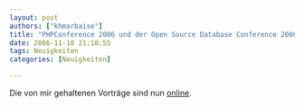 ```yaml
---
layout: post
authors: ["khmarbaise"]
title: "PHPConference 2006 und der Open Source Database Conference 2006"
date: 2006-11-10 21:18:55
tags: Neuigkeiten
categories: [Neuigkeiten]

---
```

Die von mir gehaltenen Vorträge sind nun <a href="http://www.soebes.de/public/lectures.de.html"  title="online.">online</a>.
